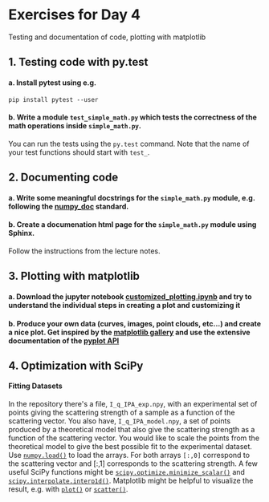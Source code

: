 # Exercises for Day 4
Testing and documentation of code, plotting with matplotlib


## 1. Testing code with py.test

#### a. Install pytest using e.g.
```
pip install pytest --user
```

#### b. Write a module ```test_simple_math.py``` which tests the correctness of the math operations inside ```simple_math.py```.
You can run the tests using the ```py.test``` command. Note that the name of your test functions should start with ```test_```.

## 2. Documenting code

#### a. Write some meaningful docstrings for the ```simple_math.py``` module, e.g. following the [numpy_doc](https://numpydoc.readthedocs.io/en/latest/format.html#docstring-standard) standard.

#### b. Create a documenation html page for the ```simple_math.py``` module using Sphinx.
Follow the instructions from the lecture notes.

## 3. Plotting with matplotlib

#### a. Download the jupyter notebook [customized_plotting.ipynb](customized_plotting.ipynb) and try to understand the individual steps in creating a plot and customizing it

#### b. Produce your own data (curves, images, point clouds, etc...) and create a nice plot. Get inspired by the [matplotlib gallery](https://matplotlib.org/gallery/index.html) and use the extensive documentation of the [pyplot API](https://matplotlib.org/api/pyplot_summary.html)


## 4. Optimization with SciPy

#### Fitting Datasets
In the repository there's a file, `I_q_IPA_exp.npy`, with an experimental set of points giving the scattering strength of a sample as a function of the scattering vector. You also have, `I_q_IPA_model.npy`, a set of points produced by a theoretical model that also give the scattering strength as a function of the scattering vector. You would like to scale the points from the theoretical model to give the best possible fit to the experimental dataset. Use [`numpy.load()`](https://numpy.org/doc/stable/reference/generated/numpy.load.html) to load the arrays. For both arrays `[:,0]` correspond to the scattering vector and [:,1] corresponds to the scattering strength. A few useful SciPy functions might be [`scipy.optimize.minimize_scalar()`](https://docs.scipy.org/doc/scipy/reference/generated/scipy.optimize.minimize_scalar.html#scipy.optimize.minimize_scalar) and [`scipy.interpolate.interp1d()`](https://docs.scipy.org/doc/scipy/reference/generated/scipy.interpolate.interp1d.html#scipy.interpolate.interp1d). Matplotlib might be helpful to visualize the result, e.g. with [`plot()`](https://matplotlib.org/stable/api/_as_gen/matplotlib.pyplot.plot.html) or [`scatter()`](https://matplotlib.org/stable/api/_as_gen/matplotlib.pyplot.scatter.html). 


